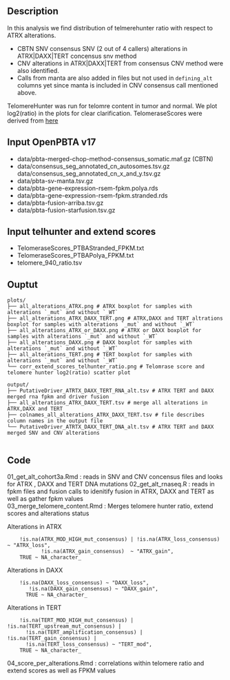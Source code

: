 ## Description

In this analysis we find distribution of telmerehunter ratio with respect to ATRX alterations. 

 - CBTN SNV consensus SNV (2 out of 4 callers) alterations in ATRX|DAXX|TERT concensus snv method
 - CNV alterations in ATRX|DAXX|TERT from consensus CNV method were also identified. 
 - Calls from manta are also added in files but not used in `defining_alt` columns yet since manta is included in CNV consensus call mentioned above.

TelomereHunter was run for telomre content in tumor and normal. We plot log2(ratio) in the plots for clear clarification.
TelomeraseScores were derived from [here](https://github.com/AlexsLemonade/OpenPBTA-analysis/tree/master/analyses/telomerase-activity-prediction)


## Input OpenPBTA v17
 - data/pbta-merged-chop-method-consensus_somatic.maf.gz (CBTN)
 - data/consensus_seg_annotated_cn_autosomes.tsv.gz data/consensus_seg_annotated_cn_x_and_y.tsv.gz
 - data/pbta-sv-manta.tsv.gz
 - data/pbta-gene-expression-rsem-fpkm.polya.rds
 - data/pbta-gene-expression-rsem-fpkm.stranded.rds
 - data/pbta-fusion-arriba.tsv.gz
 - data/pbta-fusion-starfusion.tsv.gz

## Input telhunter and extend scores
 - TelomeraseScores_PTBAStranded_FPKM.txt
 - TelomeraseScores_PTBAPolya_FPKM.txt
 - telomere_940_ratio.tsv

## Ouptut

```
plots/
├── all_alterations_ATRX.png # ATRX boxplot for samples with alterations `_mut` and without `_WT`
├── all_alterations_ATRX_DAXX_TERT.png # ATRX,DAXX and TERT altrations boxplot for samples with alterations `_mut` and without `_WT`
├── all_alterations_ATRX_or_DAXX.png # ATRX or DAXX boxplot for samples with alterations `_mut` and without `_WT`
├── all_alterations_DAXX.png # DAXX boxplot for samples with alterations `_mut` and without `_WT`
├── all_alterations_TERT.png # TERT boxplot for samples with alterations `_mut` and without `_WT`
└── corr_extend_scores_telhunter_ratio.png # Telomrase score and telomere hunter log2(ratio) scatter plot
```

```
output/
├── PutativeDriver_ATRTX_DAXX_TERT_RNA_alt.tsv # ATRX TERT and DAXX merged rna fpkm and driver fusion
├── all_alterations_ATRX_DAXX_TERT.tsv # merge all alterations in ATRX,DAXX and TERT
├── colnames_all_alterations_ATRX_DAXX_TERT.tsv	# file describes column names in the output file 
└── PutativeDriver_ATRTX_DAXX_TERT_DNA_alt.tsv # ATRX TERT and DAXX merged SNV and CNV alterations 
	
```


## Code
01_get_alt_cohort3a.Rmd	: reads in SNV and CNV concensus files and looks for ATRX , DAXX and TERT DNA mutations
02_get_alt_rnaseq.R : reads in fpkm files and fusion calls to idenitify fusion in ATRX, DAXX and TERT as well as gather fpkm values			
03_merge_telomere_content.Rmd :	Merges telomere hunter ratio, extend scores and alterations status 	


Alterations in ATRX
```
    !is.na(ATRX_MOD_HIGH_mut_consensus) | !is.na(ATRX_loss_consensus) ~ "ATRX_loss",
           !is.na(ATRX_gain_consensus)  ~ "ATRX_gain",
    TRUE ~ NA_character_
```

Alterations in DAXX
```
    !is.na(DAXX_loss_consensus) ~ "DAXX_loss",
       !is.na(DAXX_gain_consensus) ~ "DAXX_gain",
      TRUE ~ NA_character_
```


Alterations in TERT
```
    !is.na(TERT_MOD_HIGH_mut_consensus) | !is.na(TERT_upstream_mut_consensus) |
      !is.na(TERT_amplification_consensus) | !is.na(TERT_gain_consensus) |
      !is.na(TERT_loss_consensus) ~ "TERT_mod",
    TRUE ~ NA_character_

```


04_score_per_alterations.Rmd : correlations within telomere ratio and extend scores as well as FPKM values



